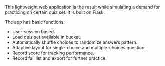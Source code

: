 This lightweight web application is the result while simulating a demand for practicing on certain quiz set. It is built on Flask.

The app has basic functions:

* User-session based.
* Load quiz set available in bucket.
* Automatically shuffle choices to randomize answers pattern.
* Adaptive layout for single-choice and multiple-choices question.
* Record score for tracking performance.
* Record fail list and export for further practice.